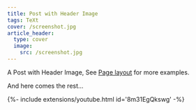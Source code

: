 ```yaml
---
title: Post with Header Image
tags: TeXt
cover: /screenshot.jpg
article_header:
  type: cover
  image:
    src: /screenshot.jpg
---
```


A Post with Header Image, See [Page layout](https://tianqi.name/jekyll-TeXt-theme/samples.html#page-layout) for more examples.

<!--more-->

And here comes the rest...

<div>{%- include extensions/youtube.html id='8m31EgQkswg' -%}</div>
